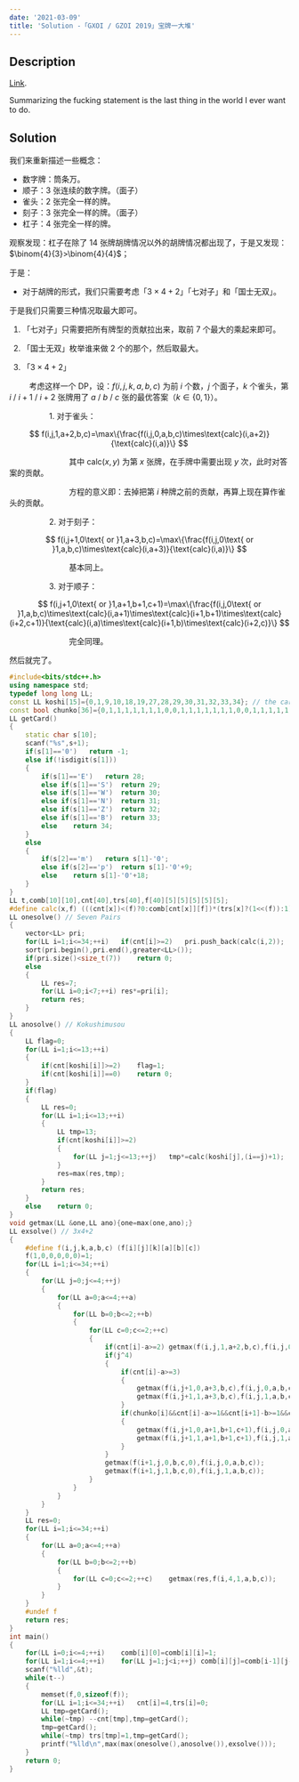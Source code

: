 ```yaml
---
date: '2021-03-09'
title: 'Solution -「GXOI / GZOI 2019」宝牌一大堆'
---
```


## Description

[Link](https://www.luogu.com.cn/problem/P5301).

Summarizing the fucking statement is the last thing in the world I ever want to do.

## Solution

我们来重新描述一些概念：

- 数字牌：筒条万。
- 顺子：$3$ 张连续的数字牌。（面子）
- 雀头：$2$ 张完全一样的牌。
- 刻子：$3$ 张完全一样的牌。（面子）
- 杠子：$4$ 张完全一样的牌。

观察发现：杠子在除了 $14$ 张牌胡牌情况以外的胡牌情况都出现了，于是又发现：$\binom{4}{3}>\binom{4}{4}$；

于是：

- 对于胡牌的形式，我们只需要考虑「$3\times4+2$」「七对子」和「国士无双」。

于是我们只需要三种情况取最大即可。

1. 「七对子」只需要把所有牌型的贡献拉出来，取前 $7$ 个最大的乘起来即可。

2. 「国士无双」枚举谁来做 $2$ 个的那个，然后取最大。

3. 「$3\times4+2$」

$\qquad$ 考虑这样一个 DP，设：$f(i,j,k,a,b,c)$ 为前 $i$ 个数，$j$ 个面子，$k$ 个雀头，第 $i$ / $i+1$ / $i+2$ 张牌用了 $a$ / $b$ / $c$ 张的最优答案（$k\in\{0,1\}$）。

$\qquad$ $\qquad$ 1. 对于雀头：

$$
f(i,j,1,a+2,b,c)=\max\{\frac{f(i,j,0,a,b,c)\times\text{calc}(i,a+2)}{\text{calc}(i,a)}\}
$$

$\qquad$ $\qquad$ $\qquad$ 其中 $\text{calc}(x,y)$ 为第 $x$ 张牌，在手牌中需要出现 $y$ 次，此时对答案的贡献。

$\qquad$ $\qquad$ $\qquad$ 方程的意义即：去掉把第 $i$ 种牌之前的贡献，再算上现在算作雀头的贡献。

$\qquad$ $\qquad$ 2. 对于刻子：

$$
f(i,j+1,0\text{ or }1,a+3,b,c)=\max\{\frac{f(i,j,0\text{ or }1,a,b,c)\times\text{calc}(i,a+3)}{\text{calc}(i,a)}\}
$$

$\qquad$ $\qquad$ $\qquad$ 基本同上。

$\qquad$ $\qquad$ 3. 对于顺子：

$$
f(i,j+1,0\text{ or }1,a+1,b+1,c+1)=\max\{\frac{f(i,j,0\text{ or }1,a,b,c)\times\text{calc}(i,a+1)\times\text{calc}(i+1,b+1)\times\text{calc}(i+2,c+1)}{\text{calc}(i,a)\times\text{calc}(i+1,b)\times\text{calc}(i+2,c)}\}
$$

$\qquad$ $\qquad$ $\qquad$ 完全同理。

然后就完了。

```cpp
#include<bits/stdc++.h>
using namespace std;
typedef long long LL;
const LL koshi[15]={0,1,9,10,18,19,27,28,29,30,31,32,33,34}; // the cards that Kokushimusou needs
const bool chunko[36]={0,1,1,1,1,1,1,1,0,0,1,1,1,1,1,1,1,0,0,1,1,1,1,1,1,1}; // the cards which are able to be jyunko
LL getCard()
{
	static char s[10];
	scanf("%s",s+1);
	if(s[1]=='0')	return -1;
	else if(!isdigit(s[1]))
	{
		if(s[1]=='E')	return 28;
		else if(s[1]=='S')	return 29;
		else if(s[1]=='W')	return 30;
		else if(s[1]=='N')	return 31;
		else if(s[1]=='Z')	return 32;
		else if(s[1]=='B')	return 33;
		else	return 34;
	}
	else
	{
		if(s[2]=='m')	return s[1]-'0';
		else if(s[2]=='p')	return s[1]-'0'+9;
		else	return s[1]-'0'+18;
	}
}
LL t,comb[10][10],cnt[40],trs[40],f[40][5][5][5][5][5];
#define calc(x,f) (((cnt[x])<(f)?0:comb[cnt[x]][f])*(trs[x]?(1<<(f)):1))
LL onesolve() // Seven Pairs
{
	vector<LL> pri;
	for(LL i=1;i<=34;++i)	if(cnt[i]>=2)	pri.push_back(calc(i,2));
	sort(pri.begin(),pri.end(),greater<LL>());
	if(pri.size()<size_t(7))	return 0;
	else
	{
		LL res=7;
		for(LL i=0;i<7;++i)	res*=pri[i];
		return res;
	}
}
LL anosolve() // Kokushimusou
{
	LL flag=0;
	for(LL i=1;i<=13;++i)
	{
		if(cnt[koshi[i]]>=2)	flag=1;
		if(cnt[koshi[i]]==0)	return 0;
	}
	if(flag)
	{
		LL res=0;
		for(LL i=1;i<=13;++i)
		{
			LL tmp=13;
			if(cnt[koshi[i]]>=2)
			{
				for(LL j=1;j<=13;++j)	tmp*=calc(koshi[j],(i==j)+1);
			}
			res=max(res,tmp);
		}
		return res;
	}
	else	return 0;
}
void getmax(LL &one,LL ano){one=max(one,ano);}
LL exsolve() // 3x4+2
{
	#define f(i,j,k,a,b,c) (f[i][j][k][a][b][c])
	f(1,0,0,0,0,0)=1;
	for(LL i=1;i<=34;++i)
	{
		for(LL j=0;j<=4;++j)
		{
			for(LL a=0;a<=4;++a)
			{
				for(LL b=0;b<=2;++b)
				{
					for(LL c=0;c<=2;++c)
					{
						if(cnt[i]-a>=2)	getmax(f(i,j,1,a+2,b,c),f(i,j,0,a,b,c)/calc(i,a)*calc(i,a+2));
						if(j^4)
						{
							if(cnt[i]-a>=3)
							{
								getmax(f(i,j+1,0,a+3,b,c),f(i,j,0,a,b,c)/calc(i,a)*calc(i,a+3));
								getmax(f(i,j+1,1,a+3,b,c),f(i,j,1,a,b,c)/calc(i,a)*calc(i,a+3));
							}
							if(chunko[i]&&cnt[i]-a>=1&&cnt[i+1]-b>=1&&cnt[i+2]-c>=1&&(b^2)&&(c^2))
							{
								getmax(f(i,j+1,0,a+1,b+1,c+1),f(i,j,0,a,b,c)/calc(i,a)/calc(i+1,b)/calc(i+2,c)*calc(i,a+1)*calc(i+1,b+1)*calc(i+2,c+1));
								getmax(f(i,j+1,1,a+1,b+1,c+1),f(i,j,1,a,b,c)/calc(i,a)/calc(i+1,b)/calc(i+2,c)*calc(i,a+1)*calc(i+1,b+1)*calc(i+2,c+1));
							}
						}
						getmax(f(i+1,j,0,b,c,0),f(i,j,0,a,b,c));
						getmax(f(i+1,j,1,b,c,0),f(i,j,1,a,b,c));
					}
				}
			}
		}
	}
	LL res=0;
	for(LL i=1;i<=34;++i)
	{
		for(LL a=0;a<=4;++a)
		{
			for(LL b=0;b<=2;++b)
			{
				for(LL c=0;c<=2;++c)	getmax(res,f(i,4,1,a,b,c));
			}
		}
	}
	#undef f
	return res;
}
int main()
{
	for(LL i=0;i<=4;++i)	comb[i][0]=comb[i][i]=1;
	for(LL i=1;i<=4;++i)	for(LL j=1;j<i;++j)	comb[i][j]=comb[i-1][j-1]+comb[i-1][j];
	scanf("%lld",&t);
	while(t--)
	{
		memset(f,0,sizeof(f));
		for(LL i=1;i<=34;++i)	cnt[i]=4,trs[i]=0;
		LL tmp=getCard();
		while(~tmp)	--cnt[tmp],tmp=getCard();
		tmp=getCard();
		while(~tmp)	trs[tmp]=1,tmp=getCard();
		printf("%lld\n",max(max(onesolve(),anosolve()),exsolve()));
	}
	return 0;
}
```